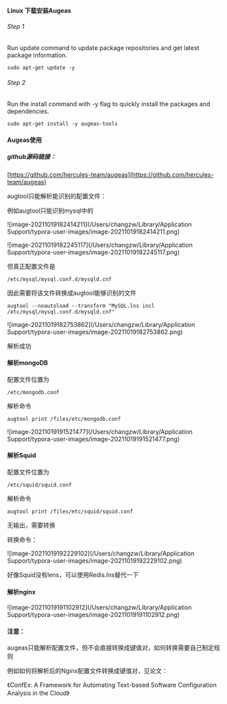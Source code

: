 #### Linux 下载安装Augeas

###### Step 1

Run update command to update package repositories and get latest package information.

```
sudo apt-get update -y
```

###### Step 2

Run the install command with -y flag to quickly install the packages and dependencies.

```
sudo apt-get install -y augeas-tools
```

#### Augeas使用

##### github源码链接：

[https://github.com/hercules-team/augeas](https://github.com/hercules-team/augeas)

augtool只能解析能识别的配置文件：

例如augtool只能识别mysql中的

![image-20211019182414211](/Users/changzw/Library/Application Support/typora-user-images/image-20211019182414211.png)

![image-20211019182245117](/Users/changzw/Library/Application Support/typora-user-images/image-20211019182245117.png)

但真正配置文件是

```
/etc/mysql/mysql.conf.d/mysqld.cnf
```

因此需要将该文件转换成augtool能够识别的文件

```
augtool --noautoload --transform "MySQL.lns incl /etc/mysql/mysql.conf.d/mysqld.cnf"
```

![image-20211019182753862](/Users/changzw/Library/Application Support/typora-user-images/image-20211019182753862.png)

解析成功



#### 解析mongoDB

配置文件位置为

```
/etc/mongodb.conf
```

解析命令

```
augtool print /files/etc/mongodb.conf
```

![image-20211019191521477](/Users/changzw/Library/Application Support/typora-user-images/image-20211019191521477.png)

#### 解析Squid

配置文件位置为

```
/etc/squid/squid.conf
```

解析命令

```
augtool print /files/etc/squid/squid.conf
```

无输出，需要转换

转换命令：

![image-20211019192229102](/Users/changzw/Library/Application Support/typora-user-images/image-20211019192229102.png)

好像Squid没有lens，可以使用Redis.lns替代一下

#### 解析nginx

![image-20211019191102912](/Users/changzw/Library/Application Support/typora-user-images/image-20211019191102912.png)



#### 注意：

augeas只能解析配置文件，但不会直接转换成键值对，如何转换需要自己制定规则

例如如何将解析后的Nginx配置文件转换成键值对，见论文：

《ConfEx: A Framework for Automating Text-based Software Configuration Analysis in the Cloud》